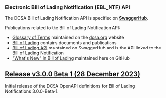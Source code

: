 


### Electronic Bill of Lading Notification (EBL_NTF) API

The DCSA Bill of Lading Notification API is specified on [**SwaggerHub**](https://app.swaggerhub.com/apis/dcsaorg/DCSA_EBL_NTF).

Publications related to the Bill of Lading Notification API:
- [Glossary of Terms](https://knowledge.dcsa.org/s/glossary) maintained on the [dcsa.org](https://dcsa.org) website
- [Bill of Lading](https://dcsa.org/standards/ebill-of-ladin/) contains documents and publications
- [Bill of Lading API](https://app.swaggerhub.com/apis-docs/dcsaorg/DCSA_EBL) maintained on SwaggerHub and is the API linked to the Bill of Lading Notification
- ["What's New" in Bill of Lading](./../) maintained here on GitHub

<a name="v300B1"></a>[Release v3.0.0 Beta 1 (28 December 2023)](https://app.swaggerhub.com/apis-docs/dcsaorg/DCSA_EBL_NTF/3.0.0-Beta-1)
---
Initial release of the DCSA OpenAPI definitions for Bill of Lading Notifications 3.0.0-Beta-1.
